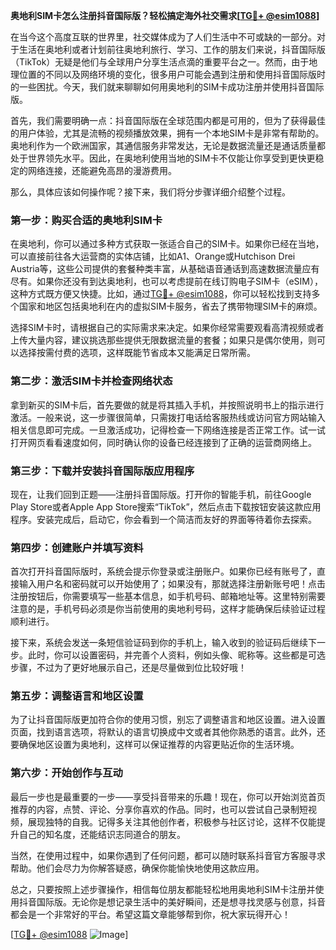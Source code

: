 **奥地利SIM卡怎么注册抖音国际版？轻松搞定海外社交需求[[TG💪+ @esim1088](https://t.me/s/esim1088)]**

在当今这个高度互联的世界里，社交媒体成为了人们生活中不可或缺的一部分。对于生活在奥地利或者计划前往奥地利旅行、学习、工作的朋友们来说，抖音国际版（TikTok）无疑是他们与全球用户分享生活点滴的重要平台之一。然而，由于地理位置的不同以及网络环境的变化，很多用户可能会遇到注册和使用抖音国际版时的一些困扰。今天，我们就来聊聊如何用奥地利的SIM卡成功注册并使用抖音国际版。

首先，我们需要明确一点：抖音国际版在全球范围内都是可用的，但为了获得最佳的用户体验，尤其是流畅的视频播放效果，拥有一个本地SIM卡是非常有帮助的。奥地利作为一个欧洲国家，其通信服务非常发达，无论是数据流量还是通话质量都处于世界领先水平。因此，在奥地利使用当地的SIM卡不仅能让你享受到更快更稳定的网络连接，还能避免高昂的漫游费用。

那么，具体应该如何操作呢？接下来，我们将分步骤详细介绍整个过程。

### 第一步：购买合适的奥地利SIM卡

在奥地利，你可以通过多种方式获取一张适合自己的SIM卡。如果你已经在当地，可以直接前往各大运营商的实体店铺，比如A1、Orange或Hutchison Drei Austria等，这些公司提供的套餐种类丰富，从基础语音通话到高速数据流量应有尽有。如果你还没有到达奥地利，也可以考虑提前在线订购电子SIM卡（eSIM），这种方式既方便又快捷。比如，通过[TG💪+ @esim1088](https://t.me/s/esim1088)，你可以轻松找到支持多个国家和地区包括奥地利在内的虚拟SIM卡服务，省去了携带物理SIM卡的麻烦。

选择SIM卡时，请根据自己的实际需求来决定。如果你经常需要观看高清视频或者上传大量内容，建议挑选那些提供无限数据流量的套餐；如果只是偶尔使用，则可以选择按需付费的选项，这样既能节省成本又能满足日常所需。

### 第二步：激活SIM卡并检查网络状态

拿到新买的SIM卡后，首先要做的就是将其插入手机，并按照说明书上的指示进行激活。一般来说，这一步骤很简单，只需拨打电话给客服热线或访问官方网站输入相关信息即可完成。一旦激活成功，记得检查一下网络连接是否正常工作。试一试打开网页看看速度如何，同时确认你的设备已经连接到了正确的运营商网络上。

### 第三步：下载并安装抖音国际版应用程序

现在，让我们回到正题——注册抖音国际版。打开你的智能手机，前往Google Play Store或者Apple App Store搜索“TikTok”，然后点击下载按钮安装这款应用程序。安装完成后，启动它，你会看到一个简洁而友好的界面等待着你去探索。

### 第四步：创建账户并填写资料

首次打开抖音国际版时，系统会提示你登录或注册账户。如果你已经有账号了，直接输入用户名和密码就可以开始使用了；如果没有，那就选择注册新账号吧！点击注册按钮后，你需要填写一些基本信息，如手机号码、邮箱地址等。这里特别需要注意的是，手机号码必须是你当前使用的奥地利号码，这样才能确保后续验证过程顺利进行。

接下来，系统会发送一条短信验证码到你的手机上，输入收到的验证码后继续下一步。此时，你可以设置密码，并完善个人资料，例如头像、昵称等。这些都是可选步骤，不过为了更好地展示自己，还是尽量做到位比较好哦！

### 第五步：调整语言和地区设置

为了让抖音国际版更加符合你的使用习惯，别忘了调整语言和地区设置。进入设置页面，找到语言选项，将默认的语言切换成中文或者其他你熟悉的语言。此外，还要确保地区设置为奥地利，这样可以保证推荐的内容更贴近你的生活环境。

### 第六步：开始创作与互动

最后一步也是最重要的一步——享受抖音带来的乐趣！现在，你可以开始浏览首页推荐的内容，点赞、评论、分享你喜欢的作品。同时，也可以尝试自己录制短视频，展现独特的自我。记得多关注其他创作者，积极参与社区讨论，这样不仅能提升自己的知名度，还能结识志同道合的朋友。

当然，在使用过程中，如果你遇到了任何问题，都可以随时联系抖音官方客服寻求帮助。他们会尽力为你解答疑惑，确保你能愉快地使用这款应用。

总之，只要按照上述步骤操作，相信每位朋友都能轻松地用奥地利SIM卡注册并使用抖音国际版。无论你是想记录生活中的美好瞬间，还是想寻找灵感与创意，抖音都会是一个非常好的平台。希望这篇文章能够帮到你，祝大家玩得开心！

[[TG💪+ @esim1088](https://t.me/s/esim1088) ![Image](https://i.postimg.cc/4NQfJmqS/Snipaste-2025-05-13-00-14-12.png)]